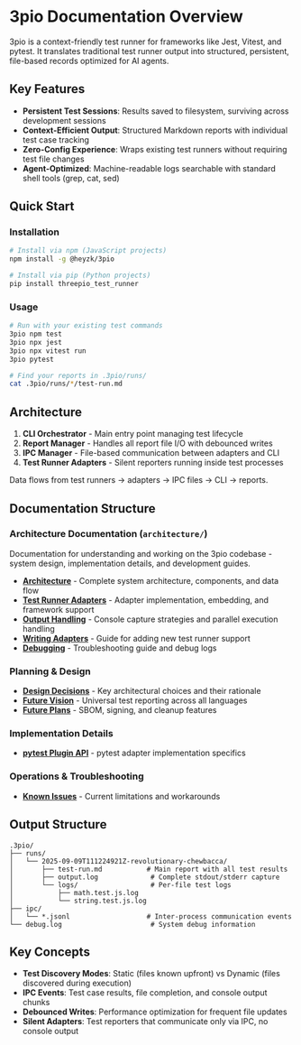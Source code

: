 # 3pio Documentation Overview

3pio is a context-friendly test runner for frameworks like Jest, Vitest, and pytest. It translates traditional test runner output into structured, persistent, file-based records optimized for AI agents.

## Key Features

- **Persistent Test Sessions**: Results saved to filesystem, surviving across development sessions
- **Context-Efficient Output**: Structured Markdown reports with individual test case tracking
- **Zero-Config Experience**: Wraps existing test runners without requiring test file changes
- **Agent-Optimized**: Machine-readable logs searchable with standard shell tools (grep, cat, sed)

## Quick Start

### Installation

```bash
# Install via npm (JavaScript projects)
npm install -g @heyzk/3pio

# Install via pip (Python projects)
pip install threepio_test_runner
```

### Usage

```bash
# Run with your existing test commands
3pio npm test
3pio npx jest
3pio npx vitest run
3pio pytest

# Find your reports in .3pio/runs/
cat .3pio/runs/*/test-run.md
```

## Architecture

1. **CLI Orchestrator** - Main entry point managing test lifecycle
2. **Report Manager** - Handles all report file I/O with debounced writes
3. **IPC Manager** - File-based communication between adapters and CLI
4. **Test Runner Adapters** - Silent reporters running inside test processes

Data flows from test runners → adapters → IPC files → CLI → reports.

## Documentation Structure

### Architecture Documentation (`architecture/`)

Documentation for understanding and working on the 3pio codebase - system design, implementation details, and development guides.

- **[Architecture](./architecture/architecture.md)** - Complete system architecture, components, and data flow
- **[Test Runner Adapters](./architecture/test-runner-adapters.md)** - Adapter implementation, embedding, and framework support
- **[Output Handling](./architecture/output-handling.md)** - Console capture strategies and parallel execution handling
- **[Writing Adapters](./architecture/writing-adapters.md)** - Guide for adding new test runner support
- **[Debugging](./architecture/debugging.md)** - Troubleshooting guide and debug logs

### Planning & Design

- **[Design Decisions](./design-decisions.md)** - Key architectural choices and their rationale
- **[Future Vision](./future-vision.md)** - Universal test reporting across all languages
- **[Future Plans](./future-plans.md)** - SBOM, signing, and cleanup features

### Implementation Details

- **[pytest Plugin API](./implementation-details/pytest-plugin-api.md)** - pytest adapter implementation specifics

### Operations & Troubleshooting

- **[Known Issues](./known-issues.md)** - Current limitations and workarounds

## Output Structure

```
.3pio/
├── runs/
│   └── 2025-09-09T111224921Z-revolutionary-chewbacca/
│       ├── test-run.md           # Main report with all test results
│       ├── output.log             # Complete stdout/stderr capture
│       └── logs/                  # Per-file test logs
│           ├── math.test.js.log
│           └── string.test.js.log
├── ipc/
│   └── *.jsonl                   # Inter-process communication events
└── debug.log                      # System debug information

```

## Key Concepts

- **Test Discovery Modes**: Static (files known upfront) vs Dynamic (files discovered during execution)
- **IPC Events**: Test case results, file completion, and console output chunks
- **Debounced Writes**: Performance optimization for frequent file updates
- **Silent Adapters**: Test reporters that communicate only via IPC, no console output

